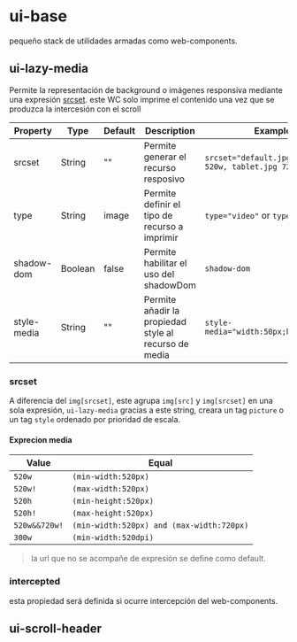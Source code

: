 # ui-base

pequeño stack de utilidades armadas como web-components.

## ui-lazy-media

Permite la representación de background o imágenes responsiva mediante una expresión [srcset](#srcset). este WC solo imprime el contenido una vez que se produzca la intercesión con el scroll

| Property    | Type    | Default | Description                                           | Example                                                 |
| ----------- | ------- | ------- | ----------------------------------------------------- | ------------------------------------------------------- |
| srcset      | String  | ""      | Permite generar el recurso resposivo                  | `srcset="default.jpg, phone.jpg 520w, tablet.jpg 720w"` |
| type        | String  | image   | Permite definir el tipo de recurso a imprimir         | `type="video"` or `type="image"`                        |
| shadow-dom  | Boolean | false   | Permite habilitar el uso del shadowDom                | `shadow-dom`                                            |
| style-media | String  | ""      | Permite añadir la propiedad style al recurso de media | `style-media="width:50px;height:50px"`                  |

### srcset

A diferencia del `img[srcset]`, este agrupa `img[src]` y `img[srcset]` en una sola expresión, `ui-lazy-media` gracias a este string, creara un tag `picture` o un tag `style` ordenado por prioridad de escala.

#### Exprecion media

| Value         | Equal                                     |
| ------------- | ----------------------------------------- |
| `520w`        | `(min-width:520px)`                       |
| `520w!`       | `(max-width:520px)`                       |
| `520h`        | `(min-height:520px)`                      |
| `520h!`       | `(max-height:520px)`                      |
| `520w&&720w!` | `(min-width:520px) and (max-width:720px)` |
| `300w`        | `(min-width:520dpi)`                      |

> la url que no se acompañe de expresión se define como default.

### intercepted

esta propiedad será definida si ocurre intercepción del web-components.

## ui-scroll-header
